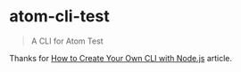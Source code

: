# atom-cli-test

> A CLI for Atom Test

Thanks for [How to Create Your Own CLI with Node.js](javascript.plainenglish.io/how-to-create-your-own-cli-with-node-js-9004091a64d5) article.
